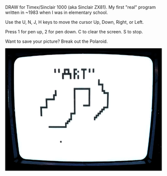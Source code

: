 DRAW for Timex/Sinclair 1000 (aka Sinclair ZX81). My first "real" program written in ~1983 when I was in elementary school. 

Use the U, N, J, H keys to move the cursor Up, Down, Right, or Left. 

Press 1 for pen up, 2 for pen down. C to clear the screen. S to stop. 

Want to save your picture? Break out the Polaroid.

![Screenshot](https://github.com/dennisgbrown/DRAW/blob/master/tsdraw.jpg?raw=true?raw=true "DRAW")
